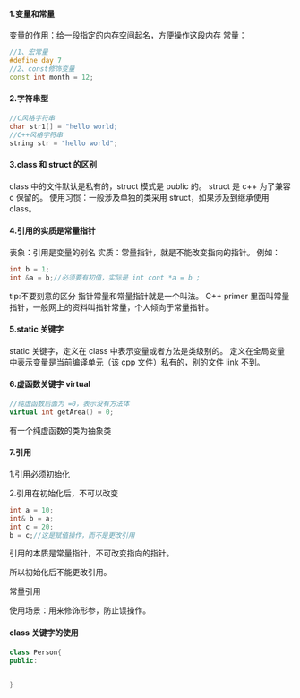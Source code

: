 #### 1.变量和常量
变量的作用：给一段指定的内存空间起名，方便操作这段内存
常量：
```C++
//1、宏常量
#define day 7
//2、const修饰变量
const int month = 12;
```

#### 2.字符串型
```C++
//C风格字符串
char str1[] = "hello world;
//C++风格字符串
string str = "hello world";
```

#### 3.class 和 struct 的区别

class 中的文件默认是私有的，struct 模式是 public 的。
struct 是 c++ 为了兼容 c 保留的。
使用习惯：一般涉及单独的类采用 struct，如果涉及到继承使用 class。

#### 4.引用的实质是常量指针 
表象：引用是变量的别名
实质：常量指针，就是不能改变指向的指针。
例如：
```c++
int b = 1;
int &a = b;//必须要有初值，实际是 int cont *a = b ;
```
tip:不要刻意的区分 指针常量和常量指针就是一个叫法。 C++ primer 里面叫常量指针，一般网上的资料叫指针常量，个人倾向于常量指针。

#### 5.static 关键字
static 关键字，定义在 class 中表示变量或者方法是类级别的。
定义在全局变量中表示变量是当前编译单元（该 cpp 文件）私有的，别的文件 link 不到。

#### 6.虚函数关键字 virtual
```C++
//纯虚函数后面为 =0，表示没有方法体
virtual int getArea() = 0;
```
有一个纯虚函数的类为抽象类

#### 7.引用

1.引用必须初始化

2.引用在初始化后，不可以改变

```C++
int a = 10;
int& b = a;
int c = 20;
b = c;//这是赋值操作，而不是更改引用
```

引用的本质是常量指针，不可改变指向的指针。

所以初始化后不能更改引用。

常量引用

使用场景：用来修饰形参，防止误操作。

#### class 关键字的使用
```C++
class Person{
public:
	

}


```





